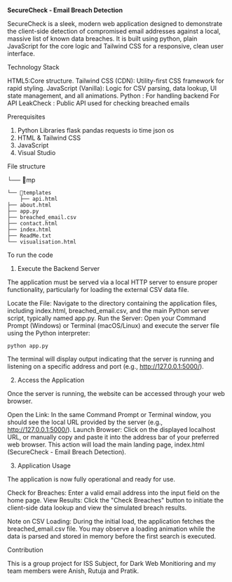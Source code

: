 **SecureCheck - Email Breach Detection**

SecureCheck is a sleek, modern web application designed to demonstrate the client-side detection of compromised email addresses against a local, massive list of known data breaches. It is built using python, plain JavaScript for the core logic and Tailwind CSS for a responsive, clean user interface.

Technology Stack

HTML5:Core structure.
Tailwind CSS (CDN): Utility-first CSS framework for rapid styling.
JavaScript (Vanilla): Logic for CSV parsing, data lookup, UI state management, and all animations.
Python : For handling backend For API
LeakCheck : Public API used for checking breached emails

Prerequisites

1. Python Libraries
   flask
   pandas
   requests
   io
   time
   json
   os
2. HTML & Tailwind CSS
3. JavaScript
5. Visual Studio

File structure

└── 📁mp

    └── 📁templates
        ├── api.html
    ├── about.html
    ├── app.py
    ├── breached_email.csv
    ├── contact.html
    ├── index.html
    ├── ReadMe.txt
    └── visualisation.html

To run the code

1. Execute the Backend Server

The application must be served via a local HTTP server to ensure proper functionality, particularly for loading the external CSV data file.

Locate the File: Navigate to the directory containing the application files, including index.html, breached_email.csv, and the main Python server script, typically named app.py.
Run the Server: Open your Command Prompt (Windows) or Terminal (macOS/Linux) and execute the server file using the Python interpreter:

	python app.py

The terminal will display output indicating that the server is running and listening on a specific address and port (e.g., http://127.0.0.1:5000/).

2. Access the Application

Once the server is running, the website can be accessed through your web browser.

Open the Link: In the same Command Prompt or Terminal window, you should see the local URL provided by the server (e.g., http://127.0.0.1:5000/).
Launch Browser: Click on the displayed localhost URL, or manually copy and paste it into the address bar of your preferred web browser.
This action will load the main landing page, index.html (SecureCheck - Email Breach Detection).

3. Application Usage

The application is now fully operational and ready for use.

Check for Breaches: Enter a valid email address into the input field on the home page.
View Results: Click the "Check Breaches" button to initiate the client-side data lookup and view the simulated breach results.

Note on CSV Loading: During the initial load, the application fetches the breached_email.csv file. You may observe a loading animation while the data is parsed and stored in memory before the first search is executed.

Contribution

This is a group project for ISS Subject, for Dark Web Monitioring and my team members were Anish, Rutuja and Pratik.
